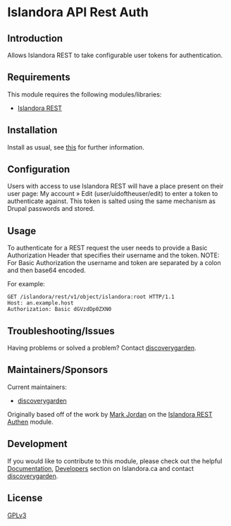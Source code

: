 # Islandora API Rest Auth

## Introduction

Allows Islandora REST to take configurable user tokens for authentication.

## Requirements

This module requires the following modules/libraries:

* [Islandora REST](https://github.com/discoverygarden/islandora_rest)

## Installation

Install as usual, see 
[this](https://drupal.org/documentation/install/modules-themes/modules-7) for 
further information.

## Configuration

Users with access to use Islandora REST will have a place present on their user
page: My account » Edit (user/uidoftheuser/edit) to enter a token to
authenticate against. This token is salted using the same mechanism as Drupal
passwords and stored.

## Usage

To authenticate for a REST request the user needs to provide a Basic
Authorization Header that specifies their username and the token.
NOTE: For Basic Authorization the username and token are separated by a colon
and then base64 encoded.

For example:
```
GET /islandora/rest/v1/object/islandora:root HTTP/1.1
Host: an.example.host
Authorization: Basic dGVzdDp0ZXN0
```

## Troubleshooting/Issues

Having problems or solved a problem? Contact 
[discoverygarden](http://support.discoverygarden.ca).

## Maintainers/Sponsors

Current maintainers:

* [discoverygarden](http://www.discoverygarden.ca)

Originally based off of the work by [Mark Jordan](https://github.com/mjordan) on
the [Islandora REST Authen](https://github.com/mjordan/islandora_rest_authen)
module.

## Development

If you would like to contribute to this module, please check out the helpful
[Documentation](https://github.com/Islandora/islandora/wiki#wiki-documentation-for-developers),
[Developers](http://islandora.ca/developers) section on Islandora.ca and
contact [discoverygarden](http://support.discoverygarden.ca).

## License

[GPLv3](http://www.gnu.org/licenses/gpl-3.0.txt)
